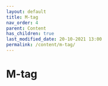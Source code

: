```yaml
---
layout: default
title: M-tag
nav_order: 4
parent: Content
has_children: true
last_modified_date: 20-10-2021 13:00
permalink: /content/m-tag/
---
```


# M-tag